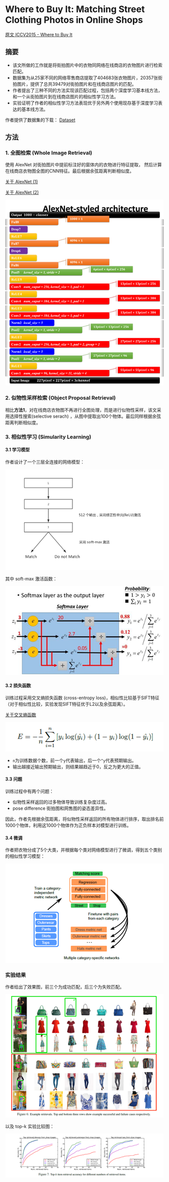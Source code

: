 # Where to Buy It: Matching Street Clothing Photos in Online Shops

[原文 ICCV2015 - Where to Buy It](http://acberg.com/papers/wheretobuyit2015iccv.pdf)

## 摘要

* 该文所做的工作就是将街拍图片中的衣物同网络在线商店的衣物图片进行检索匹配。
* 数据集为从25家不同的网络零售商店提取了404683张衣物图片，20357张街拍图片，提供了总共39479对街拍图片和在线商店图片的匹配。
* 作者提出了三种不同的方法实现该匹配过程，包括两个深度学习基本线方法，和一个从街拍图片到在线商店图片的相似性学习方法。
* 实验证明了作者的相似性学习方法表现优于另外两个使用现存基于深度学习表达的基本线方法。

作者提供了数据集的下载： [Dataset](http://www.tamaraberg.com/street2shop/)

## 方法

### 1. 全图检索 (Whole Image Retrieval)

使用 AlexNet 对街拍图片中提前标注好的窗体内的衣物进行特征提取， 然后计算在线商店衣物图全图的CNN特征。最后根据余弦距离判断相似度。

[关于 AlexNet (1)](http://www.jianshu.com/p/58168fec534d?from=androidqq)

[关于 AlexNet (2)](http://www.cnblogs.com/yymn/p/4553839.html)

![](pics/AlexNet.png)

### 2. 似物性采样检索 (Object Proposal Retrieval)

相比**方法1**，对在线商店衣物图不再进行全图处理，而是进行似物性采样，该文采用选择性搜索(selective serach) ，从图中提取出100个物体。最后同样根据余弦距离判断相似度。

### 3. 相似性学习 (Simularity Learning)

#### 3.1 学习模型
作者设计了一个三层全连接的网络模型：

![](pics/sl.png)

其中 soft-max 激活函数：

![](pics/soft-max.jpg)

#### 3.2 损失函数

训练过程采用交叉熵损失函数 (cross-entropy loss)，相似性比较基于SIFT特征（对于相似性比较，实验发现SIFT特征优于L2以及余弦距离）。

[关于交叉熵函数](https://hit-scir.gitbooks.io/neural-networks-and-deep-learning-zh_cn/content/chap3/c3s1.html#)

![](pics/crossentropy.png)

* `n`为训练数据个数，前一个`y`代表输出，后一个`^y`代表预期输出。
* 输出越接近输出预期输出，则结果越趋近于0，反之为更大的正值。

#### 3.3 问题

训练过程中有两个问题：

* 似物性采样返回的过多物体导致训练复杂度过高。
* pose difference 街拍图和网售图的姿态差异性。

因此，作者先根据余弦距离，将似物性采样返回的所有物体进行排序，取出排名前1000个物体，利用这1000个物体作为正负样本对模型进行训练。

#### 3.4 微调

作者把衣物分成了5个大类，并根据每个类对网络模型进行了微调，得到五个类别的相似性学习模型：

![](pics/slnet.png)

### 实验结果

作者给出了效果图，前三个为成功匹配，后三个为失败匹配。

![](pics/res1.png)

以及 top-k 实验比较图：

![](pics/res2.png)

